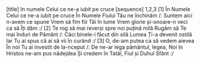 [title] In numele Celui ce ne-a iubit pe cruce
[sequence] 1,2,3
[1]
În Numele Celui ce ne-a iubit pe cruce
În Numele Fiului Tău ne închinăm
/: Suntem aici n-avem ce spune
Vrem să fim fiii Tăi în lume
Vrem glorie și-onoare-n veci ca să Îți dăm :/
[2]
Te rog să mai reverși spre noi puțină milă
Rugăm să Te mai înduri de Pământ
/: Căci binele-i făcut din silă
Lumea Ți-a devenit ostilă
Iar Tu ai spus că ai să vii în curând :/
[3]
O, de-am putea ca să vedem aievea
În noi Tu ai investit de la-nceput
/: De ne-ar lega pământul, legea,
Noi în Hristos ne-am pus nădejdea
Și credem în Tatăl, Fiul și Duhul Sfânt :/

